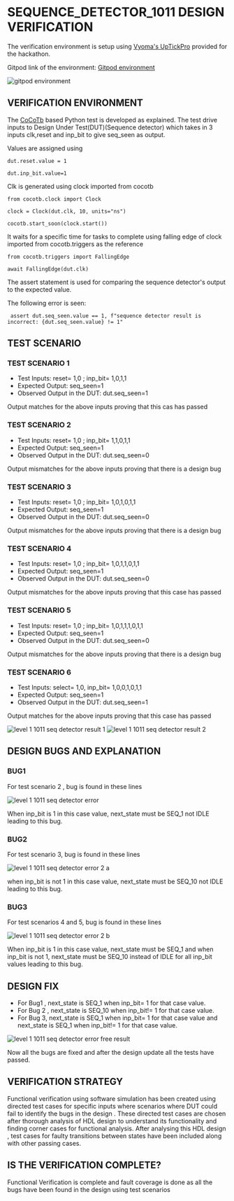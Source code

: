 # SEQUENCE_DETECTOR_1011 DESIGN VERIFICATION
 
 The verification environment is setup using [Vyoma's UpTickPro](https://vyomasystems.com) provided for the hackathon.
 
 Gitpod link of the environment: [Gitpod environment](https://vyomasystem-challengesr-z0ps2j7cguv.ws-us54.gitpod.io/)

![gitpod environment](https://user-images.githubusercontent.com/89691159/181111599-38a3bd40-93c2-4650-bd4b-7c43b21a9362.JPG)

## VERIFICATION ENVIRONMENT
The [CoCoTb](https://www.cocotb.org/) based Python test is developed as explained. The test drive inputs to Design Under Test(DUT)(Sequence detector) which takes in 3 inputs clk,reset and inp_bit to give seq_seen as output.  

Values are assigned using
    
    dut.reset.value = 1
    
    dut.inp_bit.value=1
    
Clk is generated using clock imported from cocotb

    from cocotb.clock import Clock

    clock = Clock(dut.clk, 10, units="ns") 
    
    cocotb.start_soon(clock.start())   
    
It waits for a specific time for tasks to complete using falling edge of clock imported from cocotb.triggers as the reference
    
    from cocotb.triggers import FallingEdge
   
    await FallingEdge(dut.clk)
    
The assert statement is used for comparing the sequence detector's output to the expected value.

The following error is seen:

     assert dut.seq_seen.value == 1, f"sequence detector result is incorrect: {dut.seq_seen.value} != 1"
     
## TEST SCENARIO

### TEST SCENARIO 1

- Test Inputs: reset= 1,0 ; inp_bit= 1,0,1,1
- Expected Output: seq_seen=1
- Observed Output in the DUT: dut.seq_seen=1

Output matches for the above inputs proving that this cas has passed

### TEST SCENARIO 2

- Test Inputs: reset= 1,0 ; inp_bit= 1,1,0,1,1
- Expected Output: seq_seen=1
- Observed Output in the DUT: dut.seq_seen=0

Output mismatches for the above inputs proving that there is a design bug

### TEST SCENARIO 3

- Test Inputs: reset= 1,0 ; inp_bit= 1,0,1,0,1,1
- Expected Output: seq_seen=1
- Observed Output in the DUT: dut.seq_seen=0

Output mismatches for the above inputs proving that there is a design bug

### TEST SCENARIO 4

- Test Inputs: reset= 1,0 ; inp_bit= 1,0,1,1,0,1,1
- Expected Output: seq_seen=1
- Observed Output in the DUT: dut.seq_seen=0

Output mismatches for the above inputs proving that this case has passed

### TEST SCENARIO 5

- Test Inputs: reset= 1,0 ; inp_bit= 1,0,1,1,1,0,1,1
- Expected Output: seq_seen=1
- Observed Output in the DUT: dut.seq_seen=0

Output mismatches for the above inputs proving that there is a design bug

### TEST SCENARIO 6

- Test Inputs: select= 1,0, inp_bit= 1,0,0,1,0,1,1
- Expected Output: seq_seen=1
- Observed Output in the DUT: dut.seq_seen=1

Output matches for the above inputs proving that this case has passed

![level 1 1011 seq detector result 1](https://user-images.githubusercontent.com/89691159/181119836-eb83e7eb-50f5-45ad-9e35-e6161a44556d.JPG)
![level 1 1011 seq detector result 2](https://user-images.githubusercontent.com/89691159/181119858-221fde6d-f7c7-4127-9f33-c46f76c1c831.JPG)

## DESIGN BUGS AND EXPLANATION

### BUG1
For test scenario 2 , bug is found in these lines

![level 1 1011 seq detector error](https://user-images.githubusercontent.com/89691159/181120440-6afd860e-610f-4128-b6f3-c9aa7387dbd2.JPG)

 When inp_bit is 1 in this case value, next_state must be SEQ_1 not IDLE leading to this bug.

### BUG2

For test scenario 3, bug is found in these lines

![level 1 1011 seq detector error 2 a](https://user-images.githubusercontent.com/89691159/181120639-122553f6-1358-4573-85af-08b9e288dcb7.JPG)

when inp_bit is not 1 in this case value, next_state must be SEQ_10 not IDLE leading to this bug.

### BUG3

For test scenarios 4 and 5, bug is found in these lines

![level 1 1011 seq detector error 2 b](https://user-images.githubusercontent.com/89691159/181120655-223a5b08-2847-4a4f-a233-0165f9533167.JPG)

When inp_bit is 1 in this case value, next_state must be SEQ_1 and when inp_bit is not 1, next_state must be SEQ_10 instead of IDLE for all inp_bit values leading to this bug.

## DESIGN FIX

- For Bug1 , next_state is SEQ_1 when inp_bit= 1 for that case value.
- For Bug 2 , next_state is SEQ_10 when inp_bit!= 1 for that case value.
- For Bug 3, next_state is SEQ_1 when inp_bit= 1 for that case value and next_state is SEQ_1 when inp_bit!= 1 for that case value.

![level 1 1011 seq detector error free result ](https://user-images.githubusercontent.com/89691159/181120265-19ec2355-f10a-4484-b27c-85f3909586f4.JPG)


 Now all the bugs are fixed and after the design update all the tests have passed.
 
## VERIFICATION STRATEGY

Functional verification using software simulation has been created using directed test cases for specific inputs where scenarios where DUT could fail to identify the bugs in the design . These directed test cases are chosen after thorough analysis of HDL design to understand its functionality and finding corner cases for functional analysis. After analysing this HDL design , test cases for faulty transitions between states have been included along with other passing cases.

## IS THE VERIFICATION COMPLETE?

 Functional Verification is complete and fault coverage is done as all the bugs have been found in the design using test scenarios 

